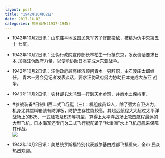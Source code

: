 ```yaml
---
layout: post
title: "1942年10月02日"
date: 2017-10-02
categories: 抗日战争(1937-1945)
---
```


<meta name="referrer" content="no-referrer" />

- 1942年10月2日讯：山东荏平地区国民党军齐子修部投敌，被编为伪中央第五十 七军。 

- 1942年10月2日讯：汪伪行政院宣传部长林柏生一行抵东京，发表谈话要求日本 加强汪伪政府力量，以便能协助日本完成大东亚战争。 

- 1942年10月2日讯：汪伪政府最高经济顾问青木一男辞职，由石渡庄太郎继任。 青木一男会见记者发表谈话，要求汪伪政府努力协助日本完成大东亚 战争。 

- 1942年10月2日讯：农林部长沈鸿烈一行到天水参观，并商水土保持事。 

- #参战装备#日制川西二式飞行艇（三）：机组成员13人，除了强大自卫火力，机身尤其燃料箱装有防弹板，防护生存性能较高。其超远航程大大超过太平洋战场上的B25、一式陆攻及B29等机型，算得上太平洋战场上攻击航程最远的大型飞机。日本海军还专门为二式飞行艇配备了“秋津洲”水上飞机母舰来保障其作战。 <br/><img src="https://wx2.sinaimg.cn/large/aca367d8ly1fk3o72wlwqj20k0117k11.jpg" />

- 1942年10月2日讯：美总统罗斯福特别代表威尔基由成都飞抵重庆，全市 民众热烈欢迎。 

